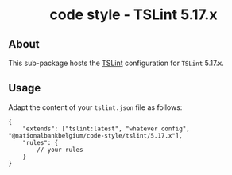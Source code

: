 <h1 align="center">
   code style - TSLint 5.17.x
</h1>

## About

This sub-package hosts the [TSLint](https://palantir.github.io/tslint/) configuration for `TSLint` 5.17.x.

## Usage

Adapt the content of your `tslint.json` file as follows:

```text
{
	"extends": ["tslint:latest", "whatever config", "@nationalbankbelgium/code-style/tslint/5.17.x"],
	"rules": {
		// your rules
	}
}
```
